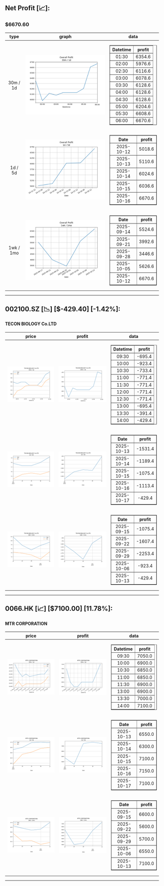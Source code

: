 ## Net Profit [📈]:
### $6670.60
|type|graph|data|
|:---:|:---:|:---:|
|30m / 1d|![net_profit](image/overall_30m-1d.png)|<table border="1" class="dataframe"> <thead> <tr style="text-align: center;"> <th>Datetime</th> <th>profit</th> </tr> </thead> <tbody> <tr> <td>01:30</td> <td>6354.6</td> </tr> <tr> <td>02:00</td> <td>5976.6</td> </tr> <tr> <td>02:30</td> <td>6116.6</td> </tr> <tr> <td>03:00</td> <td>6078.6</td> </tr> <tr> <td>03:30</td> <td>6128.6</td> </tr> <tr> <td>04:00</td> <td>6128.6</td> </tr> <tr> <td>04:30</td> <td>6128.6</td> </tr> <tr> <td>05:00</td> <td>6204.6</td> </tr> <tr> <td>05:30</td> <td>6608.6</td> </tr> <tr> <td>06:00</td> <td>6670.6</td> </tr> </tbody></table>|
|1d / 5d|![net_profit](image/overall_1d-5d.png)|<table border="1" class="dataframe"> <thead> <tr style="text-align: center;"> <th>Date</th> <th>profit</th> </tr> </thead> <tbody> <tr> <td>2025-10-12</td> <td>5018.6</td> </tr> <tr> <td>2025-10-13</td> <td>5110.6</td> </tr> <tr> <td>2025-10-14</td> <td>6024.6</td> </tr> <tr> <td>2025-10-15</td> <td>6036.6</td> </tr> <tr> <td>2025-10-16</td> <td>6670.6</td> </tr> </tbody></table>|
|1wk / 1mo|![net_profit](image/overall_1wk-1mo.png)|<table border="1" class="dataframe"> <thead> <tr style="text-align: center;"> <th>Date</th> <th>profit</th> </tr> </thead> <tbody> <tr> <td>2025-09-14</td> <td>5524.6</td> </tr> <tr> <td>2025-09-21</td> <td>3992.6</td> </tr> <tr> <td>2025-09-28</td> <td>3446.6</td> </tr> <tr> <td>2025-10-05</td> <td>5626.6</td> </tr> <tr> <td>2025-10-12</td> <td>6670.6</td> </tr> </tbody></table>|
---
## 002100.SZ [📉] [$-429.40] [-1.42%]:
#### TECON BIOLOGY Co.LTD
|price|profit|data|
|:---:|:---:|:---:|
|![price](image/002100.SZ_30m-1d_price.png)|![profit](image/002100.SZ_30m-1d_profit.png)|<table border="1" class="dataframe"> <thead> <tr style="text-align: center;"> <th>Datetime</th> <th>profit</th> </tr> </thead> <tbody> <tr> <td>09:30</td> <td>-695.4</td> </tr> <tr> <td>10:00</td> <td>-923.4</td> </tr> <tr> <td>10:30</td> <td>-733.4</td> </tr> <tr> <td>11:00</td> <td>-771.4</td> </tr> <tr> <td>11:30</td> <td>-771.4</td> </tr> <tr> <td>12:00</td> <td>-771.4</td> </tr> <tr> <td>12:30</td> <td>-771.4</td> </tr> <tr> <td>13:00</td> <td>-695.4</td> </tr> <tr> <td>13:30</td> <td>-391.4</td> </tr> <tr> <td>14:00</td> <td>-429.4</td> </tr> </tbody></table>|
|![price](image/002100.SZ_1d-5d_price.png)|![profit](image/002100.SZ_1d-5d_profit.png)|<table border="1" class="dataframe"> <thead> <tr style="text-align: center;"> <th>Date</th> <th>profit</th> </tr> </thead> <tbody> <tr> <td>2025-10-13</td> <td>-1531.4</td> </tr> <tr> <td>2025-10-14</td> <td>-1189.4</td> </tr> <tr> <td>2025-10-15</td> <td>-1075.4</td> </tr> <tr> <td>2025-10-16</td> <td>-1113.4</td> </tr> <tr> <td>2025-10-17</td> <td>-429.4</td> </tr> </tbody></table>|
|![price](image/002100.SZ_1wk-1mo_price.png)|![profit](image/002100.SZ_1wk-1mo_profit.png)|<table border="1" class="dataframe"> <thead> <tr style="text-align: center;"> <th>Date</th> <th>profit</th> </tr> </thead> <tbody> <tr> <td>2025-09-15</td> <td>-1075.4</td> </tr> <tr> <td>2025-09-22</td> <td>-1607.4</td> </tr> <tr> <td>2025-09-29</td> <td>-2253.4</td> </tr> <tr> <td>2025-10-06</td> <td>-923.4</td> </tr> <tr> <td>2025-10-13</td> <td>-429.4</td> </tr> </tbody></table>|
---
## 0066.HK [📈] [$7100.00] [11.78%]:
#### MTR CORPORATION
|price|profit|data|
|:---:|:---:|:---:|
|![price](image/0066.HK_30m-1d_price.png)|![profit](image/0066.HK_30m-1d_profit.png)|<table border="1" class="dataframe"> <thead> <tr style="text-align: center;"> <th>Datetime</th> <th>profit</th> </tr> </thead> <tbody> <tr> <td>09:30</td> <td>7050.0</td> </tr> <tr> <td>10:00</td> <td>6900.0</td> </tr> <tr> <td>10:30</td> <td>6850.0</td> </tr> <tr> <td>11:00</td> <td>6850.0</td> </tr> <tr> <td>11:30</td> <td>6900.0</td> </tr> <tr> <td>13:00</td> <td>6900.0</td> </tr> <tr> <td>13:30</td> <td>7000.0</td> </tr> <tr> <td>14:00</td> <td>7100.0</td> </tr> </tbody></table>|
|![price](image/0066.HK_1d-5d_price.png)|![profit](image/0066.HK_1d-5d_profit.png)|<table border="1" class="dataframe"> <thead> <tr style="text-align: center;"> <th>Date</th> <th>profit</th> </tr> </thead> <tbody> <tr> <td>2025-10-13</td> <td>6550.0</td> </tr> <tr> <td>2025-10-14</td> <td>6300.0</td> </tr> <tr> <td>2025-10-15</td> <td>7100.0</td> </tr> <tr> <td>2025-10-16</td> <td>7150.0</td> </tr> <tr> <td>2025-10-17</td> <td>7100.0</td> </tr> </tbody></table>|
|![price](image/0066.HK_1wk-1mo_price.png)|![profit](image/0066.HK_1wk-1mo_profit.png)|<table border="1" class="dataframe"> <thead> <tr style="text-align: center;"> <th>Date</th> <th>profit</th> </tr> </thead> <tbody> <tr> <td>2025-09-15</td> <td>6600.0</td> </tr> <tr> <td>2025-09-22</td> <td>5600.0</td> </tr> <tr> <td>2025-09-29</td> <td>5700.0</td> </tr> <tr> <td>2025-10-06</td> <td>6550.0</td> </tr> <tr> <td>2025-10-13</td> <td>7100.0</td> </tr> </tbody></table>|
---
